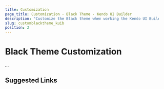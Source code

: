 ```yaml
---
title: Customization
page_title: Customization - Black Theme - Kendo UI Builder
description: "Customize the Black theme when working the Kendo UI Builder tool for creating and managing Angular and AngularJS-based web applications."
slug: customblacktheme_kuib
position: 2
---
```


# Black Theme Customization

...

## Suggested Links
